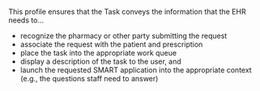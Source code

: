 This profile ensures that the Task conveys the information that the EHR needs to...

- recognize the pharmacy or other party submitting the request
- associate the request with the patient and prescription
- place the task into the appropriate work queue
- display a description of the task to the user, and 
- launch the requested SMART application into the appropriate context (e.g., the questions staff need to answer)